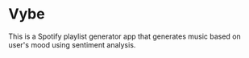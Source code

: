# Vybe
This is a Spotify playlist generator app that generates music based on user's mood using sentiment analysis.
